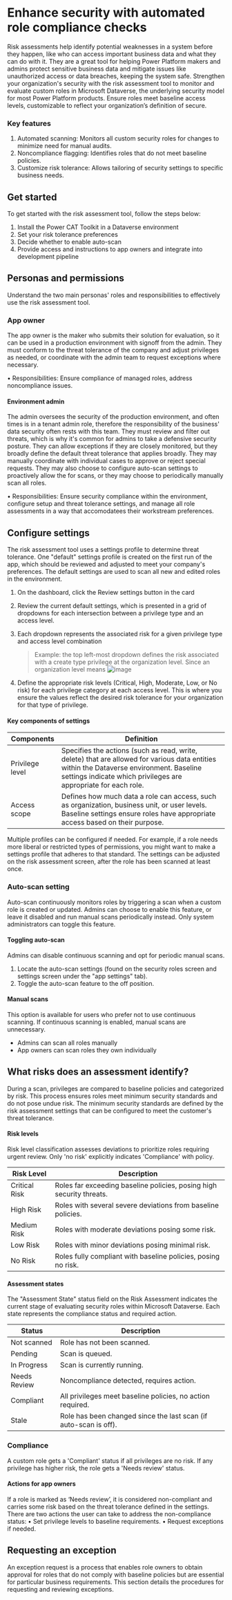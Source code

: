 # Enhance security with automated role compliance checks

Risk assessments help identify potential weaknesses in a system before they happen, like who can access important business data and what they can do with it. They are a great tool for helping Power Platform makers and admins protect sensitive business data and mitigate issues like unauthorized access or data breaches, keeping the system safe.
Strengthen your organization's security with the risk assessment tool to monitor and evaluate custom roles in Microsoft Dataverse, the underlying security model for most Power Platform products. Ensure roles meet baseline access levels, customizable to reflect your organization’s definition of secure.

### Key features
1.	Automated scanning: Monitors all custom security roles for changes to minimize need for manual audits.
2.	Noncompliance flagging: Identifies roles that do not meet baseline policies.
3.	Customize risk tolerance: Allows tailoring of security settings to specific business needs.
   
## Get started

To get started with the risk assessment tool, follow the steps below:
1.	Install the Power CAT Toolkit in a Dataverse environment
2.	Set your risk tolerance preferences
3.	Decide whether to enable auto-scan
4.	Provide access and instructions to app owners and integrate into development pipeline
 
## Personas and permissions

Understand the two main personas' roles and responsibilities to effectively use the risk assessment tool.

### App owner

The app owner is the maker who submits their solution for evaluation, so it can be used in a production environment with signoff from the admin. They must conform to the threat tolerance of the company and adjust privileges as needed, or coordinate with the admin team to request exceptions where necessary.

•	Responsibilities: Ensure compliance of managed roles, address noncompliance issues.

#### Environment admin

The admin oversees the security of the production environment, and often times is in a tenant admin role, therefore the responsibility of the business' data security often rests with this team. They must review and filter out threats, which is why it's common for admins to take a defensive security posture. They can allow exceptions if they are closely monitored, but they broadly define the default threat tolerance that applies broadly. They may manually coordinate with individual cases to approve or reject special requests. They may also choose to configure auto-scan settings to proactively allow the for scans, or they may choose to periodically manually scan all roles.

•	Responsibilities: Ensure security compliance within the environment, configure setup and threat tolerance settings, and manage all role assessments in a way that accomodatees their workstream preferences.

## Configure settings

The risk assessment tool uses a settings profile to determine threat tolerance. One "default" settings profile is created on the first run of the app, which should be reviewed and adjusted to meet your company's preferences. The default settings are used to scan all new and edited roles in the environment.

1. On the dashboard, click the Review settings button in the card
1. Review the current default settings, which is presented in a grid of dropdowns for each intersection between a privilege type and an access level.
1. Each dropdown represents the associated risk for a given privilege type and access level combination
    > Example: the top left-most dropdown defines the risk associated with a create type privilege at the organization level. Since an organization level means
    > ![image](https://github.com/user-attachments/assets/69211f3b-2dd0-418d-b835-9cf6e7eec7d0)

1. Define the appropriate risk levels (Critical, High, Moderate, Low, or No risk) for each privilege category at each access level. This is where you ensure the values reflect the desired risk tolerance for your organization for that type of privilege.

#### Key components of settings

| Components | Definition |
| ---------- | ---------- |
| Privilege level | Specifies the actions (such as read, write, delete) that are allowed for various data entities within the Dataverse environment. Baseline settings indicate which privileges are appropriate for each role. |
| Access scope | Defines how much data a role can access, such as organization, business unit, or user levels. Baseline settings ensure roles have appropriate access based on their purpose. |

Multiple profiles can be configured if needed. For example, if a role needs more liberal or restricted types of permissions, you might want to make a settings profile that adheres to that standard. The settings can be adjusted on the risk assessment screen, after the role has been scanned at least once.

### Auto-scan setting
Auto-scan continuously monitors roles by triggering a scan when a custom role is created or updated. Admins can choose to enable this feature, or leave it disabled and run manual scans periodically instead. Only system administrators can toggle this feature.

#### Toggling auto-scan

Admins can disable continuous scanning and opt for periodic manual scans.
  1. Locate the auto-scan settings (found on the security roles screen and settings screen under the "app settings" tab).
  2. Toggle the auto-scan feature to the off position.

#### Manual scans
This option is available for users who prefer not to use continuous scanning. If continuous scanning is enabled, manual scans are unnecessary. 

- Admins can scan all roles manually
- App owners can scan roles they own individually

## What risks does an assessment identify?

During a scan, privileges are compared to baseline policies and categorized by risk. This process ensures roles meet minimum security standards and do not pose undue risk. The minimum security standards are defined by the risk assessment settings that can be configured to meet the customer's threat tolerance.

#### Risk levels

Risk level classification assesses deviations to prioritize roles requiring urgent review. Only 'no risk' explicitly indicates 'Compliance' with policy.

| Risk Level | Description |
| - | - |
| Critical Risk | Roles far exceeding baseline policies, posing high security threats. |
| High Risk | Roles with several severe deviations from baseline policies. |
| Medium Risk | Roles with moderate deviations posing some risk. |
| Low Risk | Roles with minor deviations posing minimal risk. |
| No Risk | Roles fully compliant with baseline policies, posing no risk. |

#### Assessment states

The "Assessment State" status field on the Risk Assessment indicates the current stage of evaluating security roles within Microsoft Dataverse. Each state represents the compliance status and required action.

| **Status**       | **Description**                                    |
|------------------|----------------------------------------------------|
| Not scanned | Role has not been scanned.                                    |
| Pending          | Scan is queued.                                    |
| In Progress      | Scan is currently running.                         |
| Needs Review     | Noncompliance detected, requires action.           |
| Compliant        | All privileges meet baseline policies, no action required.             |
| Stale | Role has been changed since the last scan (if auto-scan is off). | 

### Compliance

A custom role gets a 'Compliant' status if all privileges are no risk. If any privilege has higher risk, the role gets a 'Needs review' status.

#### Actions for app owners

If a role is marked as ‘Needs review’, it is considered non-compliant and carries some risk based on the threat tolerance defined in the settings. There are two actions the user can take to address the non-compliance status:
•	Set privilege levels to baseline requirements.
•	Request exceptions if needed.

## Requesting an exception

An exception request is a process that enables role owners to obtain approval for roles that do not comply with baseline policies but are essential for particular business requirements. This section details the procedures for requesting and reviewing exceptions.
